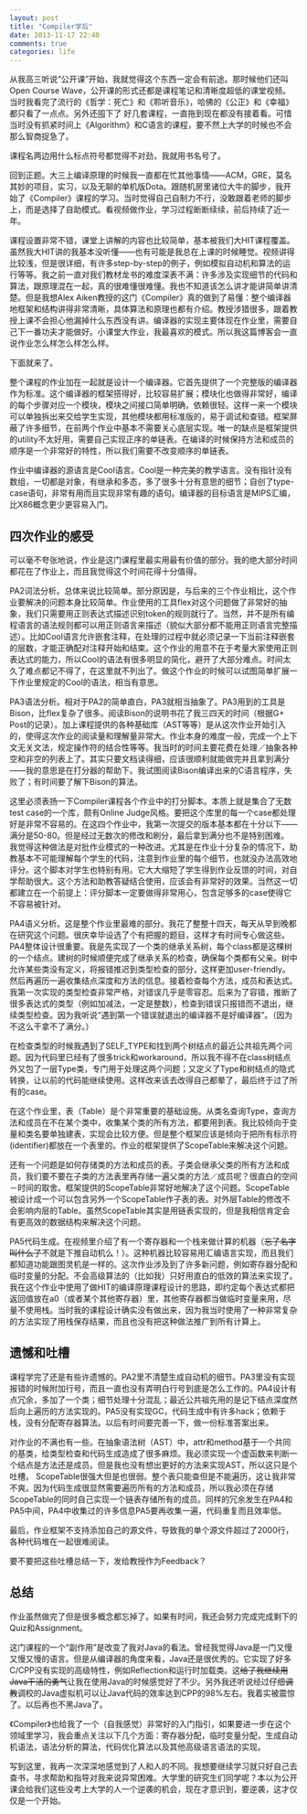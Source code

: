 ```yaml
---
layout: post
title: "Compiler学后"
date: 2013-11-17 22:40
comments: true
categories: life
---
```


从我高三听说“公开课”开始，我就觉得这个东西一定会有前途。那时候他们还叫Open Course Wave，公开课的形式还都是课程笔记和清晰度超低的课堂视频。当时我看完了流行的《哲学：死亡》和《聆听音乐》，哈佛的《公正》和《幸福》都只看了一点点。另外还囤下了
好几套课程，一直拖到现在都没有接着看。可惜当时没有抓紧时间上《Algorithm》和C语言的课程，要不然上大学的时候也不会那么智商捉急了。

课程名两边用什么标点符号都觉得不对劲，我就用书名号了。

回到正题。大三上编译原理的时候我一直都在忙其他事情——ACM，GRE，莫名其妙的项目，实习，以及无聊的单机版Dota。跟随机房里诸位大牛的脚步，我开始了《Compiler》课程的学习。当时觉得自己自制力不行，没敢跟着老师的脚步上，而是选择了自助模式。看视频做作业，学习过程断断续续，前后持续了近一年。


课程设置非常不错，课堂上讲解的内容也比较简单，基本被我们大HIT课程覆盖。虽然我大HIT讲的我基本没听懂——也有可能是我总在上课的时候睡觉。视频讲得比较浅，但是很详细，有许多step-by-step的例子，例如模拟自动机和算法的运行等等。我之前一直对我们教材龙书的难度深表不满：许多涉及实现细节的代码和算法，跟原理混在一起，真的很难懂很难懂。我也不知道该怎么讲才能讲简单讲清楚。但是我想Alex Aiken教授的这门《Compiler》真的做到了易懂：整个编译器地框架和结构讲得非常清晰，具体算法和原理也都有介绍。教授涉猎很多，跟着教授上课不会担心他漏掉什么东西没有讲。编译器的实现主要体现在作业里，需要自己下一番功夫才能做好。小课堂大作业，我最喜欢的模式。所以我这篇博客会一直说作业怎么样怎么样怎么样。

<!--more-->

下面就来了。

整个课程的作业加在一起就是设计一个编译器。它首先提供了一个完整版的编译器作为标准。这个编译器的框架搭得好，比较容易扩展；模块化也做得非常好，编译的每个步骤对应一个模块，模块之间接口简单明确，依赖很轻。这样一来一个模块可以单独拆出来交给学生实现，其他模块都用标准版的，易于调试和查错。框架屏蔽了许多细节，在前两个作业中基本不需要关心底层实现。唯一的缺点是框架提供的utility不太好用，需要自己实现正序的单链表。在编译的时候保持方法和成员的顺序是一个非常好的特性，所以我们需要不改变顺序的单链表。

作业中编译器的源语言是Cool语言。Cool是一种完美的教学语言。没有指针没有数组，一切都是对象，有继承和多态，多了很多十分有意思的细节；自创了type-case语句，非常有用而且实现非常有趣的语句。编译器的目标语言是MIPS汇编，比X86概念更少更容易入门。

四次作业的感受
--------------

可以毫不夸张地说，作业是这门课程里最实用最有价值的部分。我的绝大部分时间都花在了作业上，而且我觉得这个时间花得十分值得。

PA2词法分析。总体来说比较简单。部分原因是，与后来的三个作业相比，这个作业要解决的问题本身比较简单。作业使用的工具flex对这个问题做了非常好的抽象，我们只需要用正则表达式描述识别token的规则就行了。当然，并不是所有编程语言的语法规则都可以用正则语言来描述（貌似大部分都不能用正则语言完整描述）。比如Cool语言允许嵌套注释，在处理的过程中就必须记录一下当前注释嵌套的层数，才能正确配对注释开始和结束。这个作业的用意不在于考量大家使用正则表达式的能力，所以Cool的语法有很多明显的简化，避开了大部分难点。时间太久了难点都记不得了，在这里就不列出了。做这个作业的时候可以试图简单扩展一下作业里规定的Cool的语法，相当有意思。

PA3语法分析。相对于PA2的简单直白，PA3就相当抽象了。PA3用到的工具是Bison，比flex复杂了很多。阅读Bison的说明书花了我三四天的时间（根据G+ Post的记录）。加上课程提供的各种基础库（AST等等）是从这次作业开始引入的，使得这次作业的阅读量和理解量非常大。作业本身的难度一般，完成一个上下文无关文法，规定操作符的结合性等等。我当时的时间主要花费在处理／抽象各种空和非空的列表上了。其实只要文档读得细，应该很顺利就能做完并且拿到满分——我的意思是在打分器的帮助下。我试图阅读Bison编译出来的C语言程序，失败了；有时间要了解下Bison的算法。

这里必须表扬一下Compiler课程各个作业中的打分脚本。本质上就是集合了无数test case的一个库，颇有Online Judge风格。要把这个库里的每一个case都处理好是非常不容易的。在这四个作业中，我第一次提交的版本基本都在十分以下——满分是50-80。但是经过无数次的修改和刷分，最后拿到满分也不是特别困难。
我觉得这种做法是对批作业模式的一种改进。尤其是在作业十分复杂的情况下，助教基本不可能理解每个学生的代码，注意到作业里的每个细节，也就没办法高效地评分。这个脚本对学生也特别有用。它大大缩短了学生得到作业反馈的时间，对自学帮助很大。这个方法和助教答疑结合使用，应该会有非常好的效果。当然这一切都建立在一个前提上：评分脚本一定要做得非常用心，包含足够多的case使得它不容易被针对。


PA4语义分析。这是整个作业里最难的部分。我花了整整十四天，每天从早到晚都在研究这个问题。很庆幸毕设选了个有把握的题目，这样才有时间专心做这些。PA4整体设计很重要。我是先实现了一个类的继承关系树，每个class都是这棵树的一个结点。建树的时候顺便完成了继承关系的检查，确保每个类都有父亲。树中允许某些类没有定义，将报错推迟到类型检查的部分，这样更加user-friendly。然后再遍历一遍收集结点深度和方法的信息。接着检查每个方法，成员和表达式。我第一次实现的类型检查非常严格，对错误几乎是零容忍。后来为了容错，推断了很多表达式的类型（例如加减法，一定是整数），检查到错误只报错而不退出，继续类型检查。因为我听说“遇到第一个错误就退出的编译器不是好编译器”。（因为不这么干拿不了满分。）

在检查类型的时候我遇到了SELF_TYPE和找到两个树结点的最近公共祖先两个问题。因为代码里已经有了很多trick和workaround，所以我不得不在class树结点外又包了一层Type类，专门用于处理这两个问题；又定义了Type和树结点的隐式转换，让以前的代码能继续使用。这样改来该去改得自己都晕了，最后终于过了所有的case。

在这个作业里，表（Table）是个非常重要的基础设施。从类名查询Type，查询方法和成员在不在某个类中，收集某个类的所有方法，都要用到表。我比较倾向于变量和类名要单独建表，实现会比较方便。但是整个框架应该是倾向于把所有标示符(identifier)都放在一个表里的。作业的框架提供了ScopeTable来解决这个问题。

还有一个问题是如何存储类的方法和成员的表。子类会继承父类的所有方法和成员，我们要不要在子类的方法表里再存储一遍父类的方法／成员呢？很直白的空间－时间的取舍。框架提供的ScopeTable非常好地解决了这个问题。ScopeTable被设计成一个可以包含另外一个ScopeTable作子表的表。对外层Table的修改不会影响内层的Table。虽然ScopeTable其实是用链表实现的，但是我相信肯定会有更高效的数据结构来解决这个问题。

PA5代码生成。在视频里介绍了有一个寄存器和一个栈来做计算的机器（~~忘了名字叫什么了~~不就是下推自动机么！）。这种机器比较容易用汇编语言实现，而且我们都知道功能跟图灵机是一样的。这次作业涉及到了许多新问题，例如寄存器分配和临时变量的分配。不会高级算法的（比如我）只好用直白的低效的算法来实现了。我在这个作业中使用了做HIT的编译原理课程设计的思路，即约定每个表达式都把返回值放在a0（或者某个其他寄存器）里，其他寄存器都当做临时变量来用，尽量不使用栈。当时我的课程设计确实没有做出来，因为我当时使用了一种非常复杂的方法实现了用栈保存结果，而且也没有把这种做法推广到所有计算上。

遗憾和吐槽
-----------------

课程学完了还是有些许遗憾的。PA2里不清楚生成自动机的细节。PA3里没有实现报错的时候附加行号，而且一直也没有弄明白行号到底是怎么工作的。PA4设计有点冗余，多加了一个类；细节处理十分混乱；最近公共祖先用的是记下结点深度然后向上遍历的方法实现的。PA5没有实现GC，代码生成中有许多hack；依赖于栈，没有分配寄存器算法。以后有时间要完善一下，做一份标准答案出来。

对作业的不满也有一些。在抽象语法树（AST）中，attr和method基于一个共同的基类，给类型检查和代码生成造成了很多麻烦。我必须实现一个虚函数来判断一个结点是方法还是成员。但是我也没有想出更好的方法来实现AST，所以这只是个吐槽。
ScopeTable很强大但是也很弱。整个表只能查但是不能遍历，这让我非常不爽。因为代码生成很显然需要遍历所有的方法和成员，所以我必须在存储ScopeTable的同时自己实现一个链表存储所有的成员。同样的冗余发生在PA4和PA5中间，PA4中收集过的许多信息PA5要再收集一遍，代码重复而且效率低。

最后，作业框架不支持添加自己的源文件，导致我的单个源文件超过了2000行，各种代码堆在一起很难阅读。

要不要把这些吐槽总结一下，发给教授作为Feedback？

总结
------------

作业虽然做完了但是很多概念都忘掉了。如果有时间，我还会努力完成完成剩下的Quiz和Assignment。

这门课程的一个“副作用”是改变了我对Java的看法。曾经我觉得Java是一门又慢又慢又慢的语言。但是从编译器的角度来看，Java还是很优秀的。它实现了好多C/CPP没有实现的高级特性，例如Reflection和运行时加载类。这~~给了我继续用Java干活的勇气~~让我在使用Java的时候感觉好了不少。另外我还听说经过仔细~~调教~~调校的Java虚拟机可以让Java代码的效率达到CPP的98%左右。我着实被震惊了。以后再也不黑Java了。

《Compiler》也给我了一个（自我感觉）非常好的入门指引，如果要进一步在这个领域里学习，我会重点关注以下几个方面：寄存器分配，临时变量分配，生成自动机语法，语法分析的算法，代码优化算法以及其他高级语言语法的实现。

写到这里，我再一次深深地感觉到了人和人的不同。我想要继续学习就只好自己去查书，寻求帮助和指导对我来说异常困难。大学里的研究生们同学呢？本以为公开课会给我们这些没考上大学的人一个逆袭的机会，现在才意识到，要逆袭，这才仅仅是一个开始。

